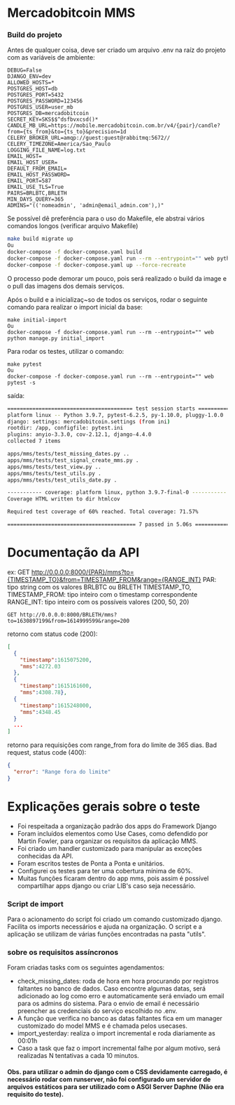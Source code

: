 # Mercadobitcoin MMS

### Build do projeto
Antes de qualquer coisa, deve ser criado um arquivo .env na raíz do projeto com as variáveis de ambiente:
```
DEBUG=False
DJANGO_ENV=dev
ALLOWED_HOSTS=*
POSTGRES_HOST=db
POSTGRES_PORT=5432
POSTGRES_PASSWORD=123456
POSTGRES_USER=user_mb
POSTGRES_DB=mercadobitcoin
SECRET_KEY=SKS$$^dsfbvxcsd()*
CANDLE_MB_URL=https://mobile.mercadobitcoin.com.br/v4/{pair}/candle?from={ts_from}&to={ts_to}&precision=1d
CELERY_BROKER_URL=amqp://guest:guest@rabbitmq:5672//
CELERY_TIMEZONE=America/Sao_Paulo
LOGGING_FILE_NAME=log.txt
EMAIL_HOST=
EMAIL_HOST_USER=
DEFAULT_FROM_EMAIL=
EMAIL_HOST_PASSWORD=
EMAIL_PORT=587
EMAIL_USE_TLS=True
PAIRS=BRLBTC,BRLETH
MIN_DAYS_QUERY=365
ADMINS="(('nomeadmin', 'admin@email_admin.com'),)"
```
Se possível dê preferência para o uso do Makefile, ele abstrai vários comandos longos (verificar arquivo Makefile)
```bash
make build migrate up
Ou
docker-compose -f docker-compose.yaml build
docker-compose -f docker-compose.yaml run --rm --entrypoint="" web python manage.py migrate
docker-compose -f docker-compose.yaml up --force-recreate
```
O processo pode demorar um pouco, pois será realizado o build da image e o pull das imagens dos demais serviços.

Após o build e a inicializaç~so de todos os serviços, rodar o seguinte comando para realizar o import inicial da base:
```
make initial-import
Ou
docker-compose -f docker-compose.yaml run --rm --entrypoint="" web python manage.py initial_import
```
Para rodar os testes, utilizar o comando:
```
make pytest
Ou
docker-compose -f docker-compose.yaml run --rm --entrypoint="" web pytest -s
```
saída:
```bash
======================================== test session starts ========================================
platform linux -- Python 3.9.7, pytest-6.2.5, py-1.10.0, pluggy-1.0.0
django: settings: mercadobitcoin.settings (from ini)
rootdir: /app, configfile: pytest.ini
plugins: anyio-3.3.0, cov-2.12.1, django-4.4.0
collected 7 items

apps/mms/tests/test_missing_dates.py ..
apps/mms/tests/test_signal_create_mms.py .
apps/mms/tests/test_view.py ..
apps/mms/tests/test_utils.py .
apps/mms/tests/test_utils_date.py .

----------- coverage: platform linux, python 3.9.7-final-0 -----------
Coverage HTML written to dir htmlcov

Required test coverage of 60% reached. Total coverage: 71.57%

========================================= 7 passed in 5.06s =========================================

```
# Documentação da API
ex:
GET http://0.0.0.0:8000/{PAR}/mms?to={TIMESTAMP_TO}&from=TIMESTAMP_FROM&range={RANGE_INT}
PAR: tipo string com os valores BRLBTC ou BRLETH
TIMESTAMP_TO, TIMESTAMP_FROM: tipo inteiro com o timestamp correspondente
RANGE_INT: tipo inteiro com os possíveis valores (200, 50, 20)
```
GET http://0.0.0.0:8000/BRLETH/mms?to=1630897199&from=1614999599&range=200
```
retorno com status code (200):
```json
[
  {
    "timestamp":1615075200,
    "mms":4272.03
  },
  {
    "timestamp":1615161600,
    "mms":4308.78},
  {
    "timestamp":1615248000,
    "mms":4348.45
  }
  ...
]
```
retorno para requisições com range_from fora do limite de 365 dias. Bad request, status code (400):
```json
{
  "error": "Range fora do limite"
}
```
# Explicações gerais sobre o teste

- Foi respeitada a organização padrão dos apps do Framework Django
- Foram incluídos elementos como Use Cases, como defendido por Martin Fowler, para organizar os requisitos da aplicação MMS.
- Foi criado um handler customizado para manipular as exceções conhecidas da API.
- Foram escritos testes de Ponta a Ponta e unitários.
- Configurei os testes para ter uma cobertura mínima de 60%.
- Muitas funções ficaram dentro do app mms, pois assim é possível compartilhar apps django ou criar LIB's caso seja necessário.

### Script de import
Para o acionamento do script foi criado um comando customizado django. Facilita os imports necessários e ajuda na organização.
O script e a aplicação se utilizam de várias funções encontradas na pasta "utils".

### sobre os requisitos assíncronos
Foram criadas tasks com os seguintes agendamentos:
- check_missing_dates: roda de hora em hora procurando por registros faltantes no banco de dados. Caso encontre algumas datas, será adicionado ao log como erro e automaticamente será enviado um email para os admins do sistema. Para o envio de email é necessário preencher as credenciais do serviço escolhido no .env.
- A função que verifica no banco as datas faltantes fica em um manager customizado do model MMS e é chamada pelos usecases.
- import_yesterday: realiza o import incremental e roda diariamente as 00:01h
- Caso a task que faz o import incremental falhe por algum motivo, será realizadas N tentativas a cada 10 minutos.


#### Obs. para utilizar o admin do django com o CSS devidamente carregado, é necessário rodar com runserver, não foi configurado um servidor de arquivos estáticos para ser utilizado com o ASGI Server Daphne (Não era requisito do teste).
